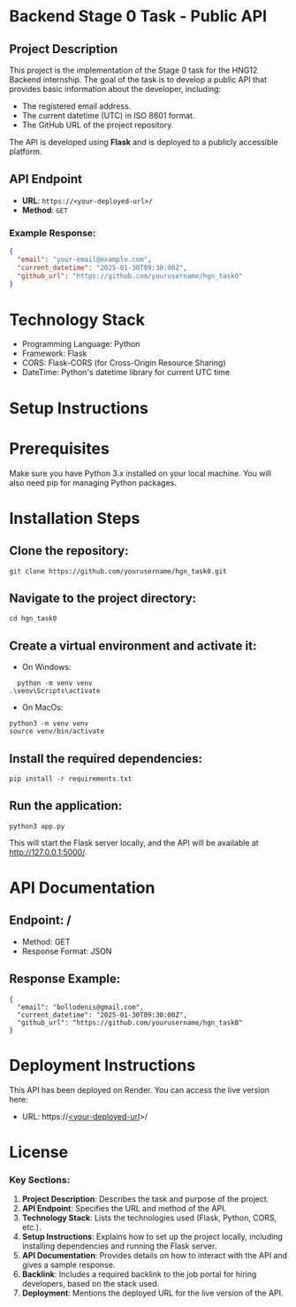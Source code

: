 # Backend Stage 0 Task - Public API

## Project Description
This project is the implementation of the Stage 0 task for the HNG12 Backend internship. The goal of the task is to develop a public API that provides basic information about the developer, including:

- The registered email address.
- The current datetime (UTC) in ISO 8601 format.
- The GitHub URL of the project repository.

The API is developed using **Flask** and is deployed to a publicly accessible platform.

## API Endpoint
- **URL**: `https://<your-deployed-url>/`
- **Method**: `GET`

### Example Response:
```json
{
  "email": "your-email@example.com",
  "current_datetime": "2025-01-30T09:30:00Z",
  "github_url": "https://github.com/yourusername/hgn_task0"
}
```

# Technology Stack
- Programming Language: Python
- Framework: Flask
- CORS: Flask-CORS (for Cross-Origin Resource Sharing)
- DateTime: Python's datetime library for current UTC time

# Setup Instructions
# Prerequisites
Make sure you have Python 3.x installed on your local machine. You will also need pip for managing Python packages.

# Installation Steps
## Clone the repository:
```
git clone https://github.com/yourusername/hgn_task0.git
```
## Navigate to the project directory:
```
cd hgn_task0
```
## Create a virtual environment and activate it:
- On Windows:
```
  python -m venv venv
.\venv\Scripts\activate

```
- On MacOs:
```
python3 -m venv venv
source venv/bin/activate
```

## Install the required dependencies:
```
pip install -r requirements.txt
```
## Run the application:
```
python3 app.py
```

This will start the Flask server locally, and the API will be available at http://127.0.0.1:5000/.

# API Documentation
## Endpoint: /
- Method: GET
- Response Format: JSON
## Response Example:
```
{
  "email": "bollodenis@gmail.com",
  "current_datetime": "2025-01-30T09:30:00Z",
  "github_url": "https://github.com/yourusername/hgn_task0"
}
```
# Deployment Instructions
This API has been deployed on Render. You can access the live version here:
- URL: https://[<your-deployed-url](https://hgn-task0.onrender.com/)>/

# License
### Key Sections:
1. **Project Description**: Describes the task and purpose of the project.
2. **API Endpoint**: Specifies the URL and method of the API.
3. **Technology Stack**: Lists the technologies used (Flask, Python, CORS, etc.).
4. **Setup Instructions**: Explains how to set up the project locally, including installing dependencies and running the Flask server.
5. **API Documentation**: Provides details on how to interact with the API and gives a sample response.
6. **Backlink**: Includes a required backlink to the job portal for hiring developers, based on the stack used.
7. **Deployment**: Mentions the deployed URL for the live version of the API.








